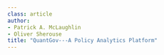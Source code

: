 ```yaml
---
class: article
author:
- Patrick A. McLaughlin
- Oliver Sherouse
title: "QuantGov---A Policy Analytics Platform"
---
```


